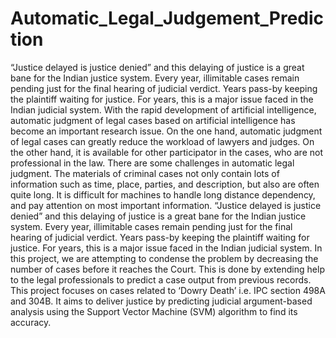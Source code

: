 # Automatic_Legal_Judgement_Prediction
“Justice delayed is justice denied” and this delaying of justice is a great bane for the Indian justice system. Every year, illimitable cases remain pending just for the final hearing of judicial verdict. Years pass-by keeping the plaintiff waiting for justice. For years, this is a major issue faced in the Indian judicial system.
With the rapid development of artificial intelligence, automatic judgment of legal cases based on artificial intelligence has become an important research issue. On the one hand, automatic judgment of legal cases can greatly reduce the workload of lawyers and judges. On the other hand, it is available for other participator in the cases, who are not professional in the law. There are some challenges in automatic legal judgment.
The materials of criminal cases not only contain lots of information such as time, place, parties, and description, but also are often quite long. It is difficult for machines to handle long distance dependency, and pay attention on most important information. “Justice delayed is justice denied” and this delaying of justice is a great bane for the Indian justice system. Every year, illimitable cases remain pending just for the final hearing of judicial verdict. Years pass-by keeping the plaintiff waiting for justice. For years, this is a major issue faced in the Indian judicial system. In this project, we are attempting to condense the problem by decreasing the number of cases before it reaches the Court. This is done by extending help to the legal professionals to predict a case output from previous records. This project focuses on cases related to ‘Dowry Death’ i.e. IPC section 498A and 304B. It aims to deliver justice by predicting judicial argument-based analysis using the Support Vector Machine (SVM) algorithm to find its accuracy.

